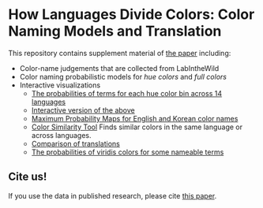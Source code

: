 # How Languages Divide Colors: Color Naming Models and Translation

This repository contains supplement material of [the paper](http://idl.cs.washington.edu/papers/multi-lingual-color-names/) including:
- Color-name judgements that are collected from LabIntheWild
- Color naming probabilistic models for _hue colors_ and _full colors_
- Interactive visualizations
  - [The probabilities of terms for each hue color bin across 14 languages](https://uwdata.github.io/color-naming-in-different-languages/vis/color-composition-figure.html)
  - [Interactive version of the above](https://uwdata.github.io/color-naming-in-different-languages/vis/stacked-spectrum.html)
  - [Maximum Probability Maps for English and Korean color names](https://uwdata.github.io/color-naming-in-different-languages/vis/full_color_maps.html)
  - [Color Similarity Tool](https://uwdata.github.io/color-naming-in-different-languages/vis/color_compare.html) Finds similar colors in the same language or across languages.
  - [Comparison of translations](https://uwdata.github.io/color-naming-in-different-languages/vis/en-ko-translation-comparison.html)
  - [The probabilities of viridis colors for some nameable terms](https://uwdata.github.io/color-naming-in-different-languages/vis/viridis.html)


## Cite us!

If you use the data in published research, please cite [this paper](http://idl.cs.washington.edu/papers/multi-lingual-color-names/).

